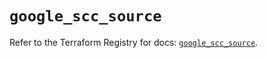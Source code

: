 # `google_scc_source`

Refer to the Terraform Registry for docs: [`google_scc_source`](https://registry.terraform.io/providers/hashicorp/google-beta/6.42.0/docs/resources/google_scc_source).
